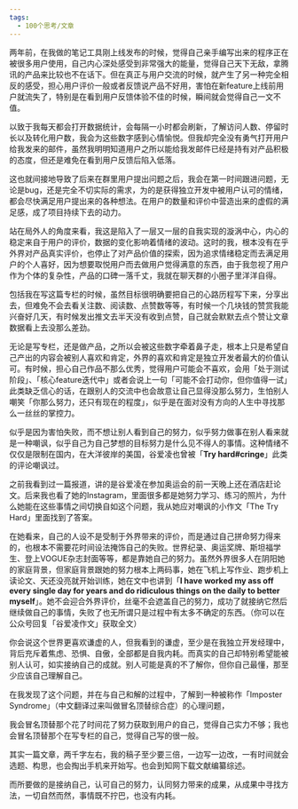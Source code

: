 ```yaml
---
tags:
  - 100个思考/文章
---
```


两年前，在我做的笔记工具刚上线发布的时候，觉得自己亲手编写出来的程序正在被很多用户使用，自己内心深处感受到非常强大的能量，觉得自己天下无敌，拿腾讯的产品来比较也不在话下。但在真正与用户交流的时候，就产生了另一种完全相反的感受，担心用户评价一般或者反馈说产品不好用，害怕在新feature上线前用户就流失了，特别是在看到用户反馈体验不佳的时候，瞬间就会觉得自己一文不值。

以致于我每天都会打开数据统计，会每隔一小时都会刷新，了解访问人数、停留时长以及转化用户数，我会为这些数字感到心情愉悦。但我却完全没有勇气打开用户给我发来的邮件，虽然我明明知道用户之所以能给我发邮件已经是持有对产品积极的态度，但还是难免在看到用户反馈后陷入低落。

这也就间接地导致了后来在群里用户提出问题之后，我会在第一时间跟进问题，无论是bug，还是完全不切实际的需求，为的是获得独立开发中被用户认可的情绪，都会尽快满足用户提出来的各种想法。在用户的数量和评价中营造出来的虚假的满足感，成了项目持续下去的动力。

站在局外人的角度来看，我这是陷入了一层又一层的自我实现的漩涡中心，内心的稳定来自于用户的评价，数据的变化影响着情绪的波动。这时的我，根本没有在乎外界对产品真实评价，也停止了对产品价值的探索，因为追求情绪稳定而去满足用户的个人喜好，因为想要取悦用户而去做用户觉得满意的东西，由于我忽视了用户作为个体的复杂性，产品的口碑一落千丈，我就在聊天群的小圈子里洋洋自得。

包括我在写这篇专栏的时候，虽然目标很明确要把自己的心路历程写下来，分享出去，但难免不会去看关注数、阅读数、点赞数等等，有时候一个几块钱的赞赏我能兴奋好几天，有时候发出推文去半天没有收到点赞，自己就会默默去点个赞让文章数据看上去没那么差劲。

无论是写专栏，还是做产品，之所以会被这些数字牵着鼻子走，根本上只是希望自己产出的内容会被别人喜欢和肯定，外界的喜欢和肯定是独立开发者最大的价值认可。有时候，担心自己作品不那么优秀，觉得用户可能会不喜欢，会用「处于测试阶段」、「核心feature迭代中」或者会说上一句「可能不会打动你，但你值得一试」此类缺乏信心的话，在跟别人的交流中也会故意让自己显得没那么努力，生怕别人嘲笑「你那么努力，还只有现在的程度」，似乎是在面对没有方向的人生中寻找那么一丝丝的掌控力。

似乎是因为害怕失败，而不想让别人看到自己的努力，似乎努力做事在别人看来就是一种嘲讽，似乎自己为自己梦想的目标努力是什么见不得人的事情。这种情绪不仅仅是限制在国内，在大洋彼岸的美国，谷爱凌也曾被「**Try hard#cringe**」此类的评论嘲讽过。

之前我看到过一篇报道，讲的是谷爱凌在参加奥运会的前一天晚上还在酒店赶论文。后来我也看了她的Instagram，里面很多都是她努力学习、练习的照片，为什么她能在这些事情之间切换自如这个问题，我从她应对嘲讽的小作文「The Try Hard」里面找到了答案。

在她看来，自己的人设不是受制于外界带来的评价，而是通过自己拼命努力得来的，也根本不需要花时间设法掩饰自己的失败。世界纪录、奥运奖牌、斯坦福学生、登上VOGUE杂志封面等等，都是靠她自己的努力。虽然外界很多人在阴阳她的家庭背景，但家庭背景跟她的努力根本上两码事，她在飞机上写作业、跑步机上读论文、天还没亮就开始训练，她在文中也讲到「**I have worked my ass off every single day for years and do ridiculous things on the daily to better myself**」。她不会迎合外界评价，丝毫不会遮盖自己的努力，成功了就接纳它然后继续做自己的事情，失败了也无所谓只是过程中有太多不确定的东西。（你可以在公众号回复「谷爱凌作文」获取全文）



你会说这个世界更喜欢谦虚的人，但我看到的谦虚，至少是在我独立开发经理中，背后充斥着焦虑、恐惧、自傲，全部都是自我内耗。而真实的自己却特别希望能被别人认可，如实接纳自己的成就。别人可能是真的不了解你，但你自己最懂，那至少应该自己理解自己。




在我发现了这个问题，并在与自己和解的过程中，了解到一种被称作「Imposter Syndrome」（中文翻译过来叫做冒名顶替综合症）的心理问题，

我会冒名顶替那个花了时间花了努力获取到用户的自己，觉得自己实力不够；我也会冒名顶替那个在写专栏的自己，觉得自己写的很一般。

其实一篇文章，两千字左右，我的稿子至少要三倍，一边写一边改，一有时间就会选题、构思，也会掏出手机来开始写。也会到知网下载文献编纂综述。

而所要做的是接纳自己，认可自己的努力，认同努力带来的成果，从成果中寻找方法，一切自然而然，事情既不拧巴，也没有内耗。
